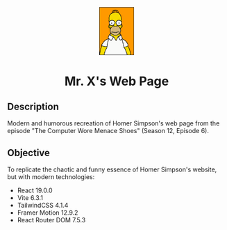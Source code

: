 <div align="center">

  <img src="https://github.com/jpengineer/mr_x/blob/main/src/assets/img/simpson-homer-mister-x.gif?raw=true" alt="Mr. X" width="80">

</div>
<div align="center">
  <h1>Mr. X's Web Page</h1> 
</div>


## Description
Modern and humorous recreation of Homer Simpson's web page from the episode "The Computer Wore Menace Shoes" (Season 12, Episode 6).

## Objective
To replicate the chaotic and funny essence of Homer Simpson's website, but with modern technologies:
- React 19.0.0
- Vite 6.3.1
- TailwindCSS 4.1.4
- Framer Motion 12.9.2
- React Router DOM 7.5.3
